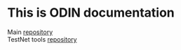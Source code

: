 # This is ODIN documentation

Main [repository](https://github.com/GeoDB-Limited/odin-core) <br>
TestNet tools [repository](https://github.com/GeoDB-Limited/odin-testnet-public-tools)